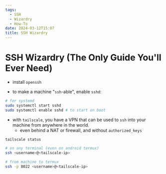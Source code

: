 ```yaml
---
tags:
  - SSH
  - Wizardry
  - How-To
date: 2024-03-12T15:07
title: SSH Wizardry
---
```

<!-- 2024-03-12-1507 (March 12, 2024 3:07 PM) -->

# SSH Wizardry (The Only Guide You'll Ever Need)
- install `openssh`

- to make a machine "`ssh`-able", enable `sshd`:
```bash
# for systemd
sudo systemctl start sshd
sudo systemctl enable sshd # to start on boot
```

- with `tailscale`, you have a VPN that can be used to `ssh` into your machine from anywhere in the world.
  - even behind a NAT or firewall, and without `authorized_keys`
```bash
tailscale status

# on any terminal (even on android termux)
ssh <username>@<tailscale-ip>

# from machine to termux
ssh -p 8022 <username>@<tailscale-ip>
```
